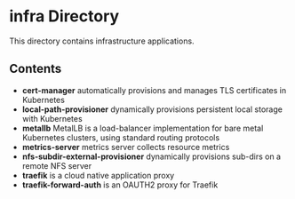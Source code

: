 # infra Directory

This directory contains infrastructure applications.

## Contents

- **cert-manager** automatically provisions and manages TLS certificates in Kubernetes
- **local-path-provisioner** dynamically provisions persistent local storage with Kubernetes
- **metallb** MetalLB is a load-balancer implementation for bare metal Kubernetes clusters, using standard routing protocols
- **metrics-server** metrics server collects resource metrics
- **nfs-subdir-external-provisioner** dynamically provisions sub-dirs on a remote NFS server
- **traefik** is a cloud native application proxy
- **traefik-forward-auth** is an OAUTH2 proxy for Traefik

